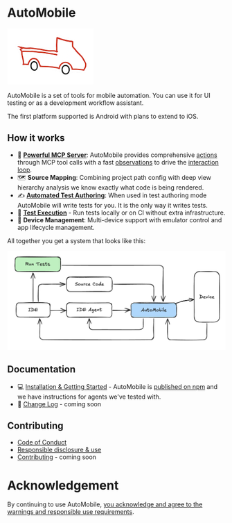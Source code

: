 # AutoMobile

![AutoMobile sticker](docs/img/auto_mobile_sticker_splash.png)

AutoMobile is a set of tools for mobile automation. You can use it for UI testing or as a development workflow
assistant.

The first platform supported is Android with plans to extend to iOS.

## How it works

- 🔧 **[Powerful MCP Server](docs/features/mcp-server/index.md)**: AutoMobile provides comprehensive [actions](docs/features/mcp-server/actions.md) through MCP
  tool calls with a fast [observations](docs/features/mcp-server/observation.md) to drive the
  [interaction loop](docs/features/mcp-server/interaction-loop.md).
- 🗺️ **Source Mapping**: Combining project path config with deep view hierarchy analysis we know exactly what code is being rendered.
- ✍️ **[Automated Test Authoring](docs/features/test-authoring/index.md)**: When used in test authoring mode AutoMobile will write tests for you. It is the only way it writes tests.
- 🧪 **[Test Execution](docs/features/test-execution/index.md)** - Run tests locally or on CI without extra infrastructure.
- 📱 **Device Management**: Multi-device support with emulator control and app lifecycle management.

All together you get a system that looks like this:

![automobile_system_design.png](docs/img/automobile_system_design.png)

## Documentation

- 💻 [Installation & Getting Started](docs/installation.md) - AutoMobile is [published on npm](https://www.npmjs.com/package/auto-mobile)
  and we have instructions for agents we've tested with.
- 📝 [Change Log](CHANGELOG.md) - coming soon

## Contributing

- [Code of Conduct](CODE_OF_CONDUCT.md)
- [Responsible disclosure & use](SECURITY.md)
- [Contributing](.github/CONTRIBUTING.md) - coming soon

# Acknowledgement 

By continuing to use AutoMobile, [you acknowledge and agree to the warnings and responsible use requirements](SECURITY.md).
